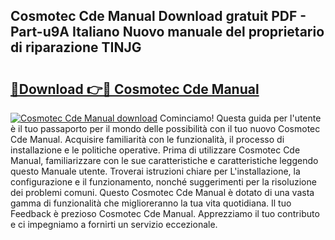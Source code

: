## Cosmotec Cde Manual Download gratuit PDF - Part-u9A Italiano Nuovo manuale del proprietario di riparazione TINJG

# <h2><a href="http://dfgbfg7.blite.top/?on=Cosmotec+Cde+Manual">🔗Download 👉🔴 Cosmotec Cde Manual</a></h2>

[![Cosmotec Cde Manual download](https://i.imgur.com/lujVjoI.png)](http://dfgbfg7.blite.top/?on=Cosmotec+Cde+Manual)
Cominciamo! Questa guida per l'utente è il tuo passaporto per il mondo delle possibilità con il tuo nuovo Cosmotec Cde Manual. Acquisire familiarità con le funzionalità, il processo di installazione e le politiche operative. Prima di utilizzare Cosmotec Cde Manual, familiarizzare con le sue caratteristiche e caratteristiche leggendo questo Manuale utente. Troverai istruzioni chiare per L'installazione, la configurazione e il funzionamento, nonché suggerimenti per la risoluzione dei problemi comuni. Questo Cosmotec Cde Manual è dotato di una vasta gamma di funzionalità che miglioreranno la tua vita quotidiana. Il tuo Feedback è prezioso Cosmotec Cde Manual. Apprezziamo il tuo contributo e ci impegniamo a fornirti un servizio eccezionale.
